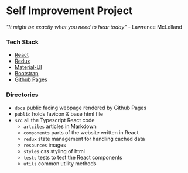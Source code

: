 # Self Improvement Project

*"It might be exactly what you need to hear today"* - Lawrence McLelland

### Tech Stack

- [React](https://reactjs.org)
- [Redux](https://redux.js.org)
- [Material-UI](https://mui.com)
- [Bootstrap](https://getbootstrap.com)
- [Github Pages](https://pages.github.com)

### Directories

- `docs` public facing webpage rendered by Github Pages
- `public` holds favicon & base html file
- `src` all the Typescript React code
    - `artciles` articles in Markdown
    - `components` parts of the website written in React
    - `redux` state management for handling cached data
    - `resources` images
    - `styles` css styling of html
    - `tests` tests to test the React components
    - `utils` common utility methods

